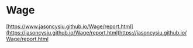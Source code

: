 # Wage
[https://www.jasoncysiu.github.io/Wage/report.html](https://jasoncysiu.github.io/Wage/report.html)https://jasoncysiu.github.io/Wage/report.html
